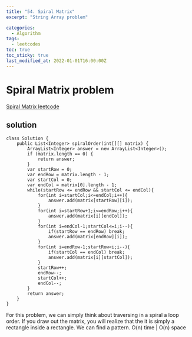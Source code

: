 ```yaml
---
title: "54. Spiral Matrix"
excerpt: "String Array problem"

categories:
  - Algorithm
tags:
  - leetcodes
toc: true
toc_sticky: true
last_modified_at: 2022-01-01T16:00:00Z
---
```


# Spiral Matrix problem 

[Spiral Matrix leetcode](https://leetcode.com/problems/spiral-matrix/)

## solution
```
class Solution {
    public List<Integer> spiralOrder(int[][] matrix) {
        ArrayList<Integer> answer = new ArrayList<Integer>();
        if (matrix.length == 0) {
			return answer;
		}
		var startRow = 0;
		var endRow = matrix.length - 1;
		var startCol = 0;
		var endCol = matrix[0].length - 1;
        while(startRow <= endRow && startCol <= endCol){
            for(int i=startCol;i<=endCol;i++){
                answer.add(matrix[startRow][i]);
            }
            for(int i=startRow+1;i<=endRow;i++){
                answer.add(matrix[i][endCol]);
            }
            for(int i=endCol-1;startCol<=i;i--){
                if(startRow == endRow) break;  
                answer.add(matrix[endRow][i]);
            }
            for(int i=endRow-1;startRow<i;i--){
                if(startCol == endCol) break;
                answer.add(matrix[i][startCol]);
            }
            startRow++;
            endRow--;
            startCol++;
            endCol--;
        }
        return answer;
    }
}
```
For this problem, we can simply think about traversing in a spiral a loop order. If you draw out the matrix, you will realize that the it is simply a rectangle inside a rectangle. We can find a pattern. O(n) time | O(n) space